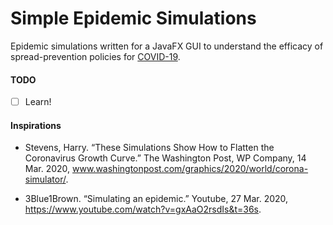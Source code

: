 # Simple Epidemic Simulations
Epidemic simulations written for a JavaFX GUI to understand the efficacy of spread-prevention policies for [COVID-19](https://www.who.int/emergencies/diseases/novel-coronavirus-2019/events-as-they-happen).

#### TODO
- [ ] Learn!

#### Inspirations

- Stevens, Harry. “These Simulations Show How to Flatten the Coronavirus Growth Curve.” The Washington Post, WP Company, 14 Mar. 2020, www.washingtonpost.com/graphics/2020/world/corona-simulator/. 

- 3Blue1Brown. “Simulating an epidemic.” Youtube, 27 Mar. 2020, https://www.youtube.com/watch?v=gxAaO2rsdIs&t=36s.
